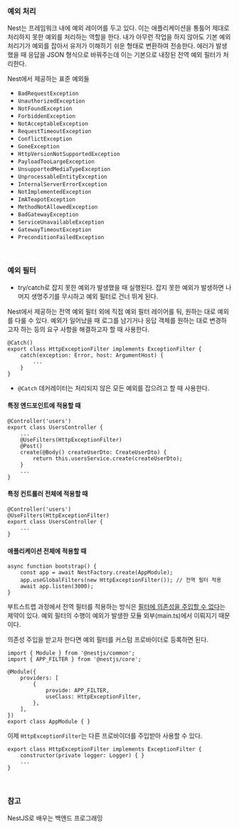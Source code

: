 ### 예외 처리

Nest는 프레임워크 내에 예외 레이어를 두고 있다. 이는 애플리케이션을 통틀어 제대로 처리하지 못한 예외를 처리하는 역할을 한다. 내가 아무런 작업을 하지 않아도 기본 예외 처리기가 예외를 잡아서 유저가 이해하기 쉬운 형태로 변환하여 전송한다. 
에러가 발생했을 때 응답을 JSON 형식으로 바꿔주는데 이는 기본으로 내장된 전역 예외 필터가 처리한다. 

Nest에서 제공하는 표준 예외들

-   `BadRequestException`
-   `UnauthorizedException`
-   `NotFoundException`
-   `ForbiddenException`
-   `NotAcceptableException`
-   `RequestTimeoutException`
-   `ConflictException`
-   `GoneException`
-   `HttpVersionNotSupportedException`
-   `PayloadTooLargeException`
-   `UnsupportedMediaTypeException`
-   `UnprocessableEntityException`
-   `InternalServerErrorException`
-   `NotImplementedException`
-   `ImATeapotException`
-   `MethodNotAllowedException`
-   `BadGatewayException`
-   `ServiceUnavailableException`
-   `GatewayTimeoutException`
-   `PreconditionFailedException`

<br>

### 예외 필터

- try/catch로 잡지 못한 예외가 발생했을 때 실행된다. 잡지 못한 예외가 발생하면 나머지 생명주기를 무시하고 예외 필터로 건너 뛰게 된다.

Nest에서 제공하는 전역 예외 필터 외에 직접 예외 필터 레이어를 둬, 원하는 대로 예외를 다룰 수 있다. 
예외가 일어났을 때 로그를 남기거나 응답 객체를 원하는 대로 변경하고자 하는 등의 요구 사항을 해결하고자 할 때 사용한다. 
```
@Catch()
export class HttpExceptionFilter implements ExceptionFilter {
	catch(exception: Error, host: ArgumentHost) {
		...
	}
}
```

- `@Catch` 데커레이터는 처리되지 않은 모든 예외를 잡으려고 할 때 사용한다. 

#### 특정 엔드포인트에 적용할 때

```
@Controller('users')
export class UsersController {
	...
	@UseFilters(HttpExceptionFilter)
	@Post()
	create(@Body() createUserDto: CreateUserDto) {
		return this.usersService.create(createUserDto);
	}
	...
}
```

#### 특정 컨트롤러 전체에 적용할 때

```
@Controller('users')
@UseFilters(HttpExceptionFilter)
export class UsersController {
	...
}
```

#### 애플리케이션 전체에 적용할 때

```
async function bootstrap() {
	const app = await NestFactory.create(AppModule);
	app.useGlobalFilters(new HttpExceptionFilter()); // 전역 필터 적용
	await app.listen(3000);
}
```

부트스트랩 과정에서 전역 필터를 적용하는 방식은 <ins>필터에 의존성을 주입할 수 없다</ins>는 제약이 있다. 예외 필터의 수행이 예외가 발생한 모듈 외부(main.ts)에서 이뤄지기 때문이다. 

의존성 주입을 받고자 한다면 예외 필터를 커스텀 프로바이더로 등록하면 된다. 

```
import { Module } from '@nestjs/common';
import { APP_FILTER } from '@nestjs/core';

@Module({
	providers: [
		{
			provide: APP_FILTER,
			useClass: HttpExceptionFilter,
		},
	],
})
export class AppModule { }
```
이제 `HttpExceptionFilter`는 다른 프로바이더를 주입받아 사용할 수 있다. 

```
export class HttpExceptionFilter implements ExceptionFilter {
	constructor(private logger: Logger) { }
	...
}
```

<br>

### 참고

NestJS로 배우는 백엔드 프로그래밍 
